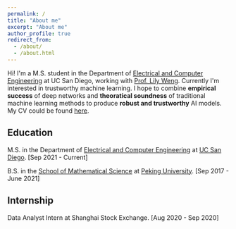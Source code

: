 ```yaml
---
permalink: /
title: "About me"
excerpt: "About me"
author_profile: true
redirect_from: 
  - /about/
  - /about.html
---
```


Hi! I'm a M.S. student in the Department of [Electrical and Computer Engineering](https://www.ece.ucsd.edu/) at UC San Diego, working with [Prof. Lily Weng](https://lilyweng.github.io/). Currently I'm interested in trustworthy machine learning. I hope to combine **empirical success** of deep networks and **theoratical soundness** of traditional machine learning methods to produce **robust and trustworthy** AI models. My CV could be found [here](files/cv.pdf). 

## Education
M.S. in the Department of [Electrical and Computer Engineering](https://www.ece.ucsd.edu/) at [UC San Diego](https://ucsd.edu/).  \[Sep 2021 - Current\]

B.S. in the [School of Mathematical Science](https://www.math.pku.edu.cn/) at [Peking University](https://www.pku.edu.cn/).  \[Sep 2017 - June 2021\]

## Internship
Data Analyst Intern at Shanghai Stock Exchange.  \[Aug 2020 - Sep 2020\]